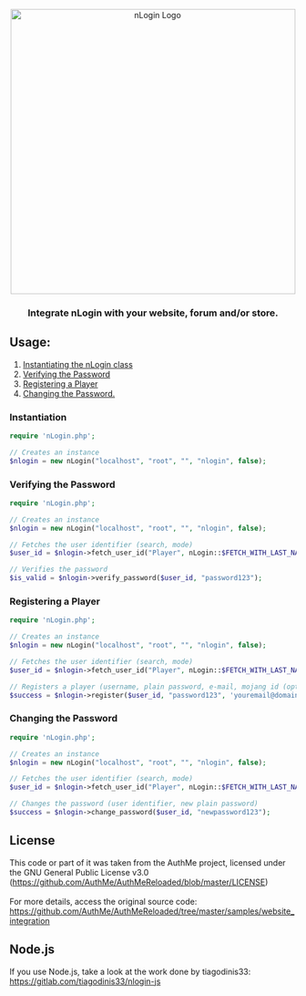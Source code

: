 <div id="nlogin-logo" align="center">
    <br />
    <img src="https://www.nickuc.com/static/assets/img/nlogin.svg" alt="nLogin Logo" width="500"/>
    <h3>Integrate nLogin with your website, forum and/or store.</h3>
</div>

## Usage:
1. [Instantiating the nLogin class](#instantiation)
2. [Verifying the Password](#verifying-the-password)
3. [Registering a Player](#registering-a-player)
4. [Changing the Password.](#changing-the-password)

### <div id="instantiation">Instantiation</div>

```php
require 'nLogin.php';

// Creates an instance
$nlogin = new nLogin("localhost", "root", "", "nlogin", false);
```

### <div id="verifying-the-password">Verifying the Password</div>

```php
require 'nLogin.php';

// Creates an instance
$nlogin = new nLogin("localhost", "root", "", "nlogin", false);

// Fetches the user identifier (search, mode)
$user_id = $nlogin->fetch_user_id("Player", nLogin::$FETCH_WITH_LAST_NAME);

// Verifies the password
$is_valid = $nlogin->verify_password($user_id, "password123");
```

### <div id="registering-a-player">Registering a Player</div>

```php
require 'nLogin.php';

// Creates an instance
$nlogin = new nLogin("localhost", "root", "", "nlogin", false);

// Fetches the user identifier (search, mode)
$user_id = $nlogin->fetch_user_id("Player", nLogin::$FETCH_WITH_LAST_NAME);

// Registers a player (username, plain password, e-mail, mojang id (optional), bedrock id (optional))
$success = $nlogin->register($user_id, "password123", 'youremail@domain.com', null, null);
```

### <div id="changing-the-password">Changing the Password</div>

```php
require 'nLogin.php';

// Creates an instance
$nlogin = new nLogin("localhost", "root", "", "nlogin", false);

// Fetches the user identifier (search, mode)
$user_id = $nlogin->fetch_user_id("Player", nLogin::$FETCH_WITH_LAST_NAME);

// Changes the password (user identifier, new plain password)
$success = $nlogin->change_password($user_id, "newpassword123");
```

## <div id="license">License</div>
This code or part of it was taken from the AuthMe project, licensed under the GNU General Public License v3.0 (https://github.com/AuthMe/AuthMeReloaded/blob/master/LICENSE)<br>
<br>
For more details, access the original source code: <br>
https://github.com/AuthMe/AuthMeReloaded/tree/master/samples/website_integration

## <div id="nodejs">Node.js</div>

If you use Node.js, take a look at the work done by tiagodinis33: https://gitlab.com/tiagodinis33/nlogin-js

